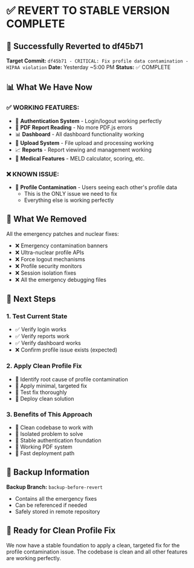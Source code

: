 # ✅ REVERT TO STABLE VERSION COMPLETE

## 🎯 Successfully Reverted to df45b71

**Target Commit:** `df45b71 - CRITICAL: Fix profile data contamination - HIPAA violation`
**Date:** Yesterday ~5:00 PM
**Status:** ✅ COMPLETE

## 📊 What We Have Now

### ✅ WORKING FEATURES:
- 🔐 **Authentication System** - Login/logout working perfectly
- 📄 **PDF Report Reading** - No more PDF.js errors
- 📊 **Dashboard** - All dashboard functionality working
- 🔄 **Upload System** - File upload and processing working
- 📈 **Reports** - Report viewing and management working
- 🏥 **Medical Features** - MELD calculator, scoring, etc.

### ❌ KNOWN ISSUE:
- 👤 **Profile Contamination** - Users seeing each other's profile data
  - This is the ONLY issue we need to fix
  - Everything else is working perfectly

## 🧹 What We Removed

All the emergency patches and nuclear fixes:
- ❌ Emergency contamination banners
- ❌ Ultra-nuclear profile APIs
- ❌ Force logout mechanisms
- ❌ Profile security monitors
- ❌ Session isolation fixes
- ❌ All the emergency debugging files

## 🎯 Next Steps

### 1. **Test Current State**
- ✅ Verify login works
- ✅ Verify reports work
- ✅ Verify dashboard works
- ❌ Confirm profile issue exists (expected)

### 2. **Apply Clean Profile Fix**
- 🎯 Identify root cause of profile contamination
- 🔧 Apply minimal, targeted fix
- 🧪 Test fix thoroughly
- 🚀 Deploy clean solution

### 3. **Benefits of This Approach**
- 🧹 Clean codebase to work with
- 🎯 Isolated problem to solve
- 🔐 Stable authentication foundation
- 📄 Working PDF system
- 🚀 Fast deployment path

## 🔄 Backup Information

**Backup Branch:** `backup-before-revert`
- Contains all the emergency fixes
- Can be referenced if needed
- Safely stored in remote repository

## 🚀 Ready for Clean Profile Fix

We now have a stable foundation to apply a clean, targeted fix for the profile contamination issue. The codebase is clean and all other features are working perfectly.